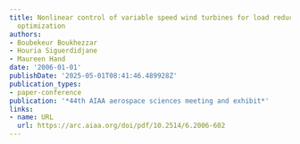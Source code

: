 ```yaml
---
title: Nonlinear control of variable speed wind turbines for load reduction and power
  optimization
authors:
- Boubekeur Boukhezzar
- Houria Siguerdidjane
- Maureen Hand
date: '2006-01-01'
publishDate: '2025-05-01T08:41:46.489928Z'
publication_types:
- paper-conference
publication: '*44th AIAA aerospace sciences meeting and exhibit*'
links:
- name: URL
  url: https://arc.aiaa.org/doi/pdf/10.2514/6.2006-602
---
```

